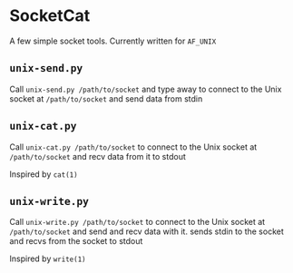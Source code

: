 # SocketCat

A few simple socket tools. Currently written for `AF_UNIX`

## `unix-send.py`

Call `unix-send.py /path/to/socket` and type away to connect to the Unix socket at `/path/to/socket` and send data from stdin

## `unix-cat.py`

Call `unix-cat.py /path/to/socket` to connect to the Unix socket at `/path/to/socket` and recv data from it to stdout

Inspired by `cat(1)`

## `unix-write.py`

Call `unix-write.py /path/to/socket` to connect to the Unix socket at `/path/to/socket` and send and recv data with it. sends stdin to the socket and recvs from the socket to stdout

Inspired by `write(1)`
